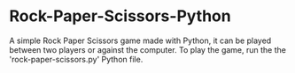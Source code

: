 # Rock-Paper-Scissors-Python
A simple Rock Paper Scissors game made with Python, it can be played between two players or against the computer.
To play the game, run the the 'rock-paper-scissors.py' Python file.
